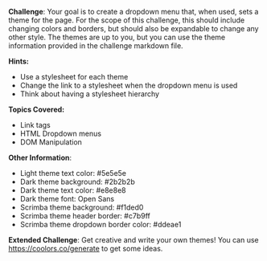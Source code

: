 **Challenge**:
Your goal is to create a dropdown menu that, when used, sets a theme for the page. For the scope of this challenge, this should include changing colors and borders, but should also be expandable to change any other style. The themes are up to you, but you can use the theme information provided in the challenge markdown file.

**Hints:**
 - Use a stylesheet for each theme
 - Change the link to a stylesheet when the dropdown menu is used
 - Think about having a stylesheet hierarchy

**Topics Covered:**
 - Link tags
 - HTML Dropdown menus
 - DOM Manipulation

**Other Information**:
 - Light theme text color: #5e5e5e
 - Dark theme background: #2b2b2b
 - Dark theme text color: #e8e8e8
 - Dark theme font: Open Sans
 - Scrimba theme background: #f1ded0 
 - Scrimba theme header border: #c7b9ff
 - Scrimba theme dropdown border color: #ddeae1


**Extended Challenge**:
Get creative and write your own themes! You can use https://coolors.co/generate to get some ideas.